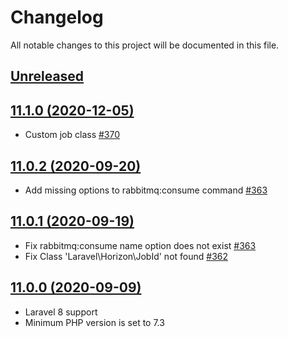 # Changelog

All notable changes to this project will be documented in this file.

## [Unreleased](https://github.com/vyuldashev/laravel-queue-rabbitmq/compare/v11.1.0...master)

## [11.1.0 (2020-12-05)](https://github.com/vyuldashev/laravel-queue-rabbitmq/compare/v11.0.2...v11.1.0)

- Custom job class [#370](https://github.com/vyuldashev/laravel-queue-rabbitmq/issues/370)

## [11.0.2 (2020-09-20)](https://github.com/vyuldashev/laravel-queue-rabbitmq/compare/v11.0.1...v11.0.2)

- Add missing options to rabbitmq:consume command [#363](https://github.com/vyuldashev/laravel-queue-rabbitmq/issues/363)

## [11.0.1 (2020-09-19)](https://github.com/vyuldashev/laravel-queue-rabbitmq/compare/v11.0.0...v11.0.1)

- Fix rabbitmq:consume name option does not exist [#363](https://github.com/vyuldashev/laravel-queue-rabbitmq/issues/363)
- Fix Class 'Laravel\Horizon\JobId' not found [#362](https://github.com/vyuldashev/laravel-queue-rabbitmq/issues/362)

## [11.0.0 (2020-09-09)](https://github.com/vyuldashev/laravel-queue-rabbitmq/compare/v10.2.2...v11.0.0)

- Laravel 8 support
- Minimum PHP version is set to 7.3 
